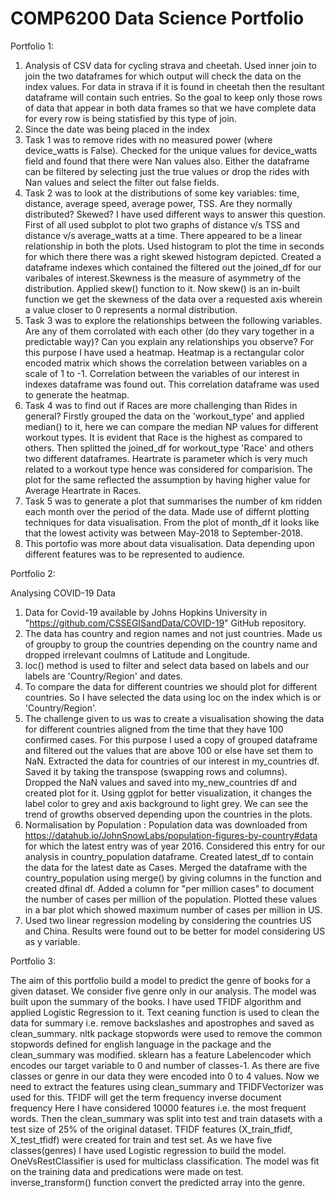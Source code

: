 COMP6200 Data Science Portfolio 
===

Portfolio 1:

1. Analysis of CSV data for cycling strava and cheetah. Used inner join to join the two dataframes for which output will check the data on the index values. For data in strava if it is found in cheetah then the resultant dataframe will contain such entries. So the goal to keep only those rows of data that appear in both data frames so that we have complete data for every row is being statisfied by this type of join.
2. Since the date was being placed in the index 
3. Task 1 was to remove rides with no measured power (where device_watts is False). Checked for the unique values for device_watts field and found that there were Nan values also. Either the dataframe can be filtered by selecting just the true values or drop the rides with Nan values and select the filter out  false fields.
4. Task 2 was to look at the distributions of some key variables: time, distance, average speed, average power, TSS. Are they normally distributed? Skewed? I have used different ways to answer this question. First of all used subplot to plot two graphs of distance v/s TSS and distance v/s average_watts at a time. There appeared to be a linear relationship in both the plots. Used histogram to plot the time in seconds  for which there there was a right skewed histogram depicted. Created a dataframe indexes which contained the filtered out the joined_df for our varibales of interest.Skewness is the measure of asymmetry of the distribution. Applied skew() function to it. Now skew() is an in-built function we get the skewness of the data over a requested axis wherein a value closer to 0 represents a normal distribution.
5. Task 3 was to explore the relationships between the following variables. Are any of them corrolated with each other (do they vary together in a predictable way)? Can you explain any relationships you observe? For this purpose I have used a heatmap.  Heatmap is a rectangular color encoded matrix which shows the correlation between variables on a scale of 1 to -1. Correlation between the variables of our interest in indexes dataframe was found out. This correlation dataframe was used to generate the heatmap.
6. Task 4 was to find out if Races are more challenging than Rides in general? Firstly grouped the data on the 'workout_type' and applied median() to it, here we can compare the median NP values for different workout types. It is evident that Race is the highest as compared to others. Then splitted the joined_df for workout_type 'Race' and others two different dataframes. Heartrate is parameter which is very much related to a workout type hence was considered for comparision. The plot for the same reflected the assumption by having higher value for Average Heartrate in Races.
7. Task 5 was to generate a plot that summarises the number of km ridden each month over the period of the data. Made use of differnt plotting techniques for data visualisation. From the plot of month_df it looks like that the lowest activity was between May-2018 to September-2018.
8. This portofio was more about data visualisation. Data depending upon different features was to be represented to audience.

Portfolio 2:

Analysing COVID-19 Data
1. Data for Covid-19 available by Johns Hopkins University in "https://github.com/CSSEGISandData/COVID-19" GitHub repository.
2. The data has country and region names and not just countries. Made us of groupby to group the countries depending on the country name and dropped irrelevant coulmns of Latitude and Longitude.
3. loc() method is used to filter and select data based on labels and our labels are 'Country/Region' and dates.
4. To compare the data for different countries we should plot for different countries. So I have selected the data using loc on the index which is or 'Country/Region'.
5. The challenge given to us was to create a visualisation showing the data for different countries aligned from the time that they have 100 confirmed cases. For this purpose I used a copy of grouped dataframe and filtered out the values that are above 100 or else have set them to NaN. Extracted the data for countries of our interest in my_countries df. Saved it by taking the transpose (swapping rows and columns). Dropped the NaN values and saved into my_new_countries df and created plot for it. Using ggplot for better visualization, it changes the label color to grey and axis background to light grey.  We can see the trend of growths observed depending upon the countries in the plots.
6. Normalisation by Population : Population data was downloaded from https://datahub.io/JohnSnowLabs/population-figures-by-country#data for which the latest entry was of year 2016. Considered this entry for our analysis in country_population dataframe. Created latest_df to contain the data for the latest date as Cases. Merged the dataframe with the country_population using merge() by giving columns in the function and created dfinal df. Added a column for "per million cases" to document the number of cases per million of the population. Plotted these values in a bar plot which showed maximum number of cases per million in US.
7. Used two linear regression modeling by considering the countries US and China. Results were found out to be better for model considering US as y variable.

Portfolio 3:

The aim of this portfolio build a model to predict the genre of books for a given dataset. We consider five genre only in our analysis. The model was built upon the summary of the books. I have used TFIDF algorithm and applied Logistic Regression to it. Text ceaning function is used to clean the data for summary i.e. remove backslashes and apostrophes and saved as clean_summary. nltk package stopwords were used to remove the common stopwords defined for english language in the package and the clean_summary was modified. sklearn has a feature Labelencoder which encodes our target variable to 0 and number of classes-1. As there are five classes or genre in our data they were encoded into 0 to 4 values. Now we need to extract the features using clean_summary and TFIDFVectorizer was used for this. TFIDF will get the term frequency inverse document frequency Here I have considered 10000 features i.e. the most frequent words. Then the clean_summary was split into test and train datasets with a test size of 25% of the original dataset. TFIDF features (X_train_tfidf, X_test_tfidf) were created for train and test set. As we have five classes(genres) I have used Logistic regression to build the model. OneVsRestClassifier is used for multiclass classification. The model was fit on the training data and predications were made on test. inverse_transform() function convert the predicted array into the genre. 
